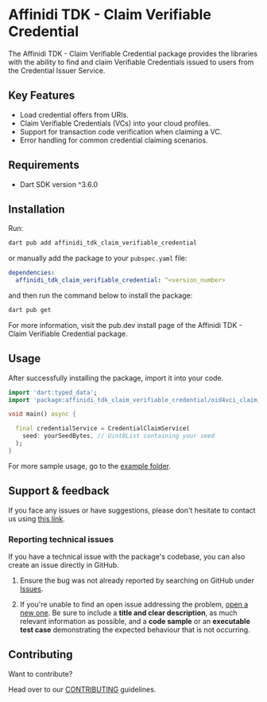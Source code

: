 # Affinidi TDK - Claim Verifiable Credential

The Affinidi TDK - Claim Verifiable Credential package provides the libraries with the ability to find and claim Verifiable Credentials issued to users from the Credential Issuer Service.

## Key Features

- Load credential offers from URIs.
- Claim Verifiable Credentials (VCs) into your cloud profiles.
- Support for transaction code verification when claiming a VC.
- Error handling for common credential claiming scenarios.

## Requirements

- Dart SDK version ^3.6.0

## Installation

Run:

```bash
dart pub add affinidi_tdk_claim_verifiable_credential
```

or manually add the package to your `pubspec.yaml` file:

```yaml
dependencies:
  affinidi_tdk_claim_verifiable_credential: ^<version_number>
```

and then run the command below to install the package:

```bash
dart pub get
```

For more information, visit the pub.dev install page of the Affinidi TDK - Claim Verifiable Credential package.

## Usage

After successfully installing the package, import it into your code.

```dart
import 'dart:typed_data';
import 'package:affinidi_tdk_claim_verifiable_credential/oid4vci_claim_verifiable_credential.dart';

void main() async {

  final credentialService = CredentialClaimService(
    seed: yourSeedBytes, // Uint8List containing your seed
  );
}
```

For more sample usage, go to the [example folder](https://github.com/affinidi/affinidi-tdk/tree/main/libs/dart/claim_verifiable_credential/example).


## Support & feedback

If you face any issues or have suggestions, please don't hesitate to contact us using [this link](https://share.hsforms.com/1i-4HKZRXSsmENzXtPdIG4g8oa2v).

### Reporting technical issues

If you have a technical issue with the package's codebase, you can also create an issue directly in GitHub.

1. Ensure the bug was not already reported by searching on GitHub under
   [Issues](https://github.com/affinidi/affinidi-tdk/issues).

2. If you're unable to find an open issue addressing the problem,
   [open a new one](https://github.com/affinidi/affinidi-tdk/issues/new).
   Be sure to include a **title and clear description**, as much relevant information as possible,
   and a **code sample** or an **executable test case** demonstrating the expected behaviour that is not occurring.

## Contributing

Want to contribute?

Head over to our [CONTRIBUTING](https://github.com/affinidi/affinidi-tdk/blob/main/CONTRIBUTING.md) guidelines.

